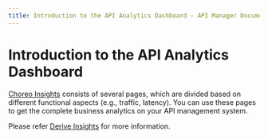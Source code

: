 ```yaml
---
title: Introduction to the API Analytics Dashboard - API Manager Documentation 4.0.0
---
```


# Introduction to the API Analytics Dashboard

[Choreo Insights](https://console.choreo.dev/insights) consists of several pages, which are divided based on different functional aspects (e.g., traffic, latency).
You can use these pages to get the complete business analytics on your API management system. 

Please refer [Derive Insights](https://wso2.com/choreo/docs/insights/derive-insights/) for more information.
 